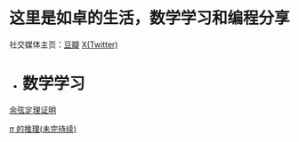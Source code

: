 # 这里是如卓的生活，数学学习和编程分享

社交媒体主页：[豆瓣](https://www.douban.com/people/173354647) [X(Twitter)](https://twitter.com/ruzhuo14881)

- # 数学学习

[余弦定理证明](https://wecache.com/math-pages/lawcosines.html)

[$\pi$ 的推理(未完待续)](https://wecache.com/math-pages/pow.html)

